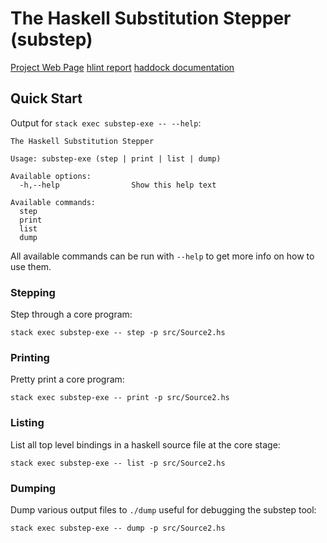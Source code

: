 # The Haskell Substitution Stepper (substep)

[Project Web Page](http://haskell-substitution-stepper.pages.gitlab.ost.ch/product-docu/index.html)
[hlint report](https://gitlab.ost.ch/haskell-substitution-stepper/code/-/jobs/artifacts/master/raw/report.html?job=lint)
[haddock documentation](https://gitlab.ost.ch/haskell-substitution-stepper/code/-/jobs/artifacts/master/download?job=haddock)

## Quick Start

Output for `stack exec substep-exe -- --help`:

```plain
The Haskell Substitution Stepper

Usage: substep-exe (step | print | list | dump)

Available options:
  -h,--help                Show this help text

Available commands:
  step                     
  print                    
  list                     
  dump                 
```

All available commands can be run with `--help` to get more info on how to use them.

### Stepping

Step through a core program:

```shell
stack exec substep-exe -- step -p src/Source2.hs
```

### Printing

Pretty print a core program:

```shell
stack exec substep-exe -- print -p src/Source2.hs
```

### Listing

List all top level bindings in a haskell source file at the core stage:

```shell
stack exec substep-exe -- list -p src/Source2.hs
```

### Dumping

Dump various output files to `./dump` useful for debugging the substep tool:

```shell
stack exec substep-exe -- dump -p src/Source2.hs
```
